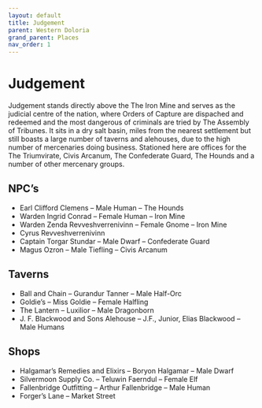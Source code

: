```yaml
---
layout: default
title: Judgement
parent: Western Doloria
grand_parent: Places
nav_order: 1
---
```


# Judgement

Judgement stands directly above the The Iron Mine and serves as the judicial centre of the nation, where Orders of Capture are dispached and redeemed and the most dangerous of criminals are tried by The Assembly of Tribunes. It sits in a dry salt basin, miles from the nearest settlement but still boasts a large number of taverns and alehouses, due to the high number of mercenaries doing business. Stationed here are offices for the The Triumvirate, Civis Arcanum, The Confederate Guard, The Hounds and a number of other mercenary groups.

## NPC’s

* Earl Clifford Clemens – Male Human – The Hounds
* Warden Ingrid Conrad – Female Human – Iron Mine
* Warden Zenda Revveshverrenivinn – Female Gnome – Iron Mine
* Cyrus Revveshverrenivinn
* Captain Torgar Stundar – Male Dwarf – Confederate Guard
* Magus Ozron – Male Tiefling – Civis Arcanum

## Taverns

* Ball and Chain – Gurandur Tanner – Male Half-Orc
* Goldie’s – Miss Goldie – Female Halfling
* The Lantern – Luxilior – Male Dragonborn
* J. F. Blackwood and Sons Alehouse – J.F., Junior, Elias Blackwood – Male Humans

## Shops

* Halgamar’s Remedies and Elixirs – Boryon Halgamar – Male Dwarf
* Silvermoon Supply Co. – Teluwin Faerndul – Female Elf
* Fallenbridge Outfitting – Arthur Fallenbridge – Male Human
* Forger’s Lane – Market Street